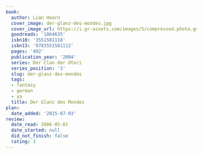```yaml
---
book:
  author: Lian Hearn
  cover_image: der-glanz-des-mondes.jpg
  cover_image_url: https://i.gr-assets.com/images/S/compressed.photo.goodreads.com/books/1370811227l/1864635._SX98_.jpg
  goodreads: '1864635'
  isbn10: '3551581118'
  isbn13: '9783551581112'
  pages: '492'
  publication_year: '2004'
  series: Der Clan der Otori
  series_position: '3'
  slug: der-glanz-des-mondes
  tags:
  - fantasy
  - german
  - ya
  title: Der Glanz des Mondes
plan:
  date_added: '2015-07-03'
review:
  date_read: 2006-05-01
  date_started: null
  did_not_finish: false
  rating: 3
---
```

